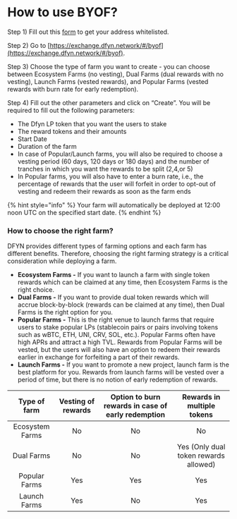 # How to use BYOF?

Step 1) Fill out this [form](https://forms.gle/3NeEueX8oGs15ikr7) to get your address whitelisted.&#x20;

Step 2) Go to [https://exchange.dfyn.network/#/byof](https://exchange.dfyn.network/#/byof).

Step 3) Choose the type of farm you want to create - you can choose between Ecosystem Farms (no vesting), Dual Farms (dual rewards with no vesting), Launch Farms (vested rewards), and Popular Farms (vested rewards with burn rate for early redemption).&#x20;

Step 4) Fill out the other parameters and click on “Create”. You will be required to fill out the following parameters:

* The Dfyn LP token that you want the users to stake&#x20;
* The reward tokens and their amounts
* Start Date
* Duration of the farm&#x20;
* In case of Popular/Launch farms, you will also be required to choose a vesting period (60 days, 120 days or 180 days) and the number of tranches in which you want the rewards to be split (2,4,or 5)
* In Popular farms, you will also have to enter a burn rate, i.e., the percentage of rewards that the user will forfeit in order to opt-out of vesting and redeem their rewards as soon as the farm ends

{% hint style="info" %}
Your farm will automatically be deployed at 12:00 noon UTC on the specified start date.
{% endhint %}

### How to choose the right farm?

DFYN provides different types of farming options and each farm has different benefits. Therefore, choosing the right farming strategy is a critical consideration while deploying a farm.&#x20;

* **Ecosystem Farms -** If you want to launch a farm with single token rewards which can be claimed at any time, then Ecosystem Farms is the right choice.&#x20;
* **Dual Farms -** If you want to provide dual token rewards which will accrue block-by-block (rewards can be claimed at any time), then Dual Farms is the right option for you.&#x20;
* **Popular Farms -** This is the right venue to launch farms that require users to stake popular LPs (stablecoin pairs or pairs involving tokens such as wBTC, ETH, UNI, CRV, SOL, etc.). Popular Farms often have high APRs and attract a high TVL. Rewards from Popular Farms will be vested, but the users will also have an option to redeem their rewards earlier in exchange for forfeiting a part of their rewards.&#x20;
* **Launch Farms -** If you want to promote a new project, launch farm is the best platform for you. Rewards from launch farms will be vested over a period of time, but there is no notion of early redemption of rewards.

|   Type of farm  | Vesting of rewards | Option to burn rewards in case of early redemption |       Rewards in multiple tokens      |
| :-------------: | :----------------: | :------------------------------------------------: | :-----------------------------------: |
| Ecosystem Farms |         No         |                         No                         |                   No                  |
|    Dual Farms   |         No         |                         No                         | Yes (Only dual token rewards allowed) |
|  Popular Farms  |         Yes        |                         Yes                        |                  Yes                  |
|   Launch Farms  |         Yes        |                         No                         |                  Yes                  |
